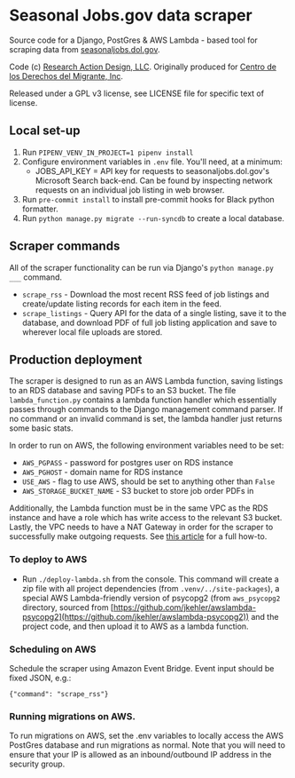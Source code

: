 # Seasonal Jobs.gov data scraper

Source code for a Django, PostGres & AWS Lambda - based tool for scraping data from [seasonaljobs.dol.gov](https://seasonaljobs.dol.gov).

Code (c) [Research Action Design, LLC](https://rad.cat). Originally produced for [Centro de los Derechos del Migrante, Inc](https://cdmigrante.org).

Released under a GPL v3 license, see LICENSE file for specific text of license.

## Local set-up

1. Run `PIPENV_VENV_IN_PROJECT=1 pipenv install`
2. Configure environment variables in `.env` file. You'll need, at a minimum:
    * JOBS_API_KEY = API key for requests to seasonaljobs.dol.gov's Microsoft Search back-end. Can be found by inspecting network requests on an individual job listing in web browser.
 3. Run `pre-commit install` to install pre-commit hooks for Black python formatter.
 4. Run `python manage.py migrate --run-syncdb` to create a local database.
 
 ## Scraper commands
 All of the scraper functionality can be run via Django's `python manage.py ___` command.
 
 * `scrape_rss` - Download the most recent RSS feed of job listings and create/update listing records for each item in the feed.
 * `scrape_listings` - Query API for the data of a single listing, save it to the database, and download PDF of full job listing application and save to wherever local file uploads are stored.
 
 ## Production deployment
 
 The scraper is designed to run as an AWS Lambda function, saving listings to an RDS database and saving PDFs to an S3 bucket.
 The file `lambda_function.py` contains a lambda function handler which essentially passes through commands to the Django management command parser. If no command or an invalid command is set, the lambda handler just returns some basic stats.
 
 In order to run on AWS, the following environment variables need to be set:
 * `AWS_PGPASS` - password for postgres user on RDS instance
 * `AWS_PGHOST` - domain name for RDS instance
 * `USE_AWS` - flag to use AWS, should be set to anything other than `False`
 * `AWS_STORAGE_BUCKET_NAME` - S3 bucket to store job order PDFs in
 
 Additionally, the Lambda function must be in the same VPC as the RDS instance and have a role which has write access to the relevant S3 bucket. Lastly, the VPC needs to have a NAT Gateway in order for the scraper to successfully make outgoing requests. See [this article](https://medium.com/@philippholly/aws-lambda-enable-outgoing-internet-access-within-vpc-8dd250e11e12#.bhx40hq3e) for a full how-to.
 
 ### To deploy to AWS
 * Run `./deploy-lambda.sh` from the console. This command will create a zip file with all project dependencies (from `.venv/../site-packages`), 
   a special AWS Lambda-friendly version of psycopg2 (from `aws_psycopg2` directory, sourced from [https://github.com/jkehler/awslambda-psycopg2](https://github.com/jkehler/awslambda-psycopg2)) 
   and the project code, and then upload it to AWS as a lambda function.
 
 ### Scheduling on AWS
 Schedule the scraper using Amazon Event Bridge. Event input should be fixed JSON, e.g.:
 ```
{"command": "scrape_rss"}
```

### Running migrations on AWS.

To run migrations on AWS, set the .env variables to locally access the AWS PostGres database and run migrations as normal. Note that you will need to ensure that your IP is allowed as an inbound/outbound IP address in the security group.
 